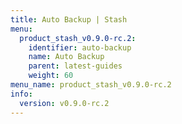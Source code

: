 ```yaml
---
title: Auto Backup | Stash
menu:
  product_stash_v0.9.0-rc.2:
    identifier: auto-backup
    name: Auto Backup
    parent: latest-guides
    weight: 60
menu_name: product_stash_v0.9.0-rc.2
info:
  version: v0.9.0-rc.2
---
```


